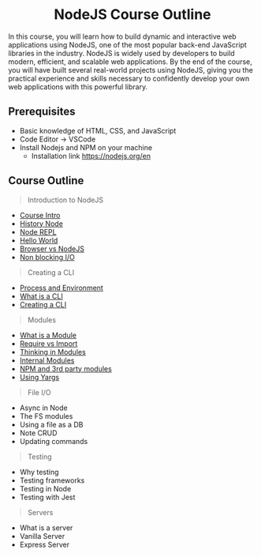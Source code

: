 <h1 align="center">NodeJS Course Outline</h1>

In this course, you will learn how to build dynamic and interactive web applications using NodeJS, one of the most popular back-end JavaScript libraries in the industry. NodeJS is widely used by developers to build modern, efficient, and scalable web applications. By the end of the course, you will have built several real-world projects using NodeJS, giving you the practical experience and skills necessary to confidently develop your own web applications with this powerful library.

## Prerequisites

- Basic knowledge of HTML, CSS, and JavaScript
- Code Editor -> VSCode
- Install Nodejs and NPM on your machine
  - Installation link <a href="https://nodejs.org/en">https://nodejs.org/en</a>


## Course Outline

> Introduction to NodeJS
 - <a href="./week-1/Lesson-1.md">Course Intro</a>
 - <a href="./week-1/Lesson-1.md">History  Node </a>
 - <a href="./week-1/Lesson-1.md">Node REPL</a>
 - <a href="./week-1/Lesson-1.md">Hello World</a>
 - <a href="./week-1/Lesson-2.md">Browser vs NodeJS</a>
 - <a href="./week-1/Lesson-3.md">Non blocking I/O</a>
  
> Creating a CLI
 - <a href="./week-1/Lesson-2.md">Process and Environment</a>
 - <a href="./week-1/Lesson-3.md">What is a CLI</a>
 - <a href="./week-1/Lesson-3.md">Creating a CLI</a>

> Modules
 - <a href="./week-1/Lesson-3.md"> What is a Module</a>
 - <a href="./week-1/Lesson-3.md">Require vs Import</a>
 - <a href="./week-1/Lesson-4.md">Thinking in Modules</a>
 - <a href="./week-1/Lesson-4.md">Internal Modules</a>
 - <a href="./week-1/Lesson-4.md">NPM and 3rd party modules</a>
 - <a href="./week-1/Lesson-4.md">Using Yargs</a>
  
> File I/O
 - Async in Node
 - The FS modules
 - Using a file as a DB
 - Note CRUD
 - Updating commands

> Testing
 - Why testing
 - Testing frameworks
 - Testing in Node
 - Testing with Jest
    
> Servers 
 - What is a server 
 - Vanilla Server
 - Express Server

